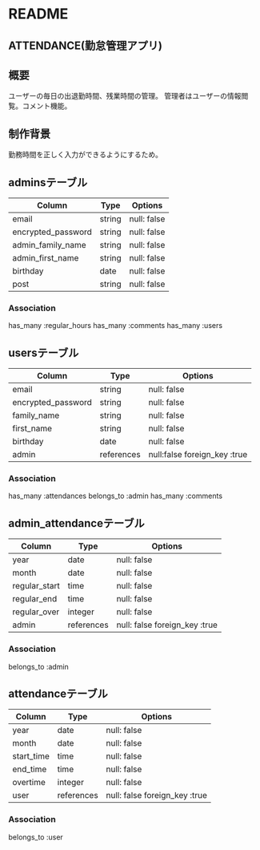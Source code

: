 # README

## ATTENDANCE(勤怠管理アプリ)

## 概要
ユーザーの毎日の出退勤時間、残業時間の管理。
管理者はユーザーの情報閲覧。コメント機能。

## 制作背景
勤務時間を正しく入力ができるようにするため。


## adminsテーブル
| Column           | Type   | Options     |
| ---------------- | ------ | ----------- |
| email            | string | null: false |
|encrypted_password| string | null: false |
| admin_family_name| string | null: false |
| admin_first_name | string | null: false |
| birthday         | date   | null: false |
| post             | string | null: false |

### Association
has_many :regular_hours
has_many :comments
has_many :users

## usersテーブル
| Column           | Type       | Options                     |
| ---------------- | ---------- | --------------------------- |
| email            | string     | null: false                 |
|encrypted_password| string     | null: false                 |
| family_name      | string     | null: false                 |
| first_name       | string     | null: false                 |
| birthday         | date       | null: false                 |
| admin            | references | null:false foreign_key :true|

### Association
has_many :attendances
belongs_to :admin
has_many :comments

## admin_attendanceテーブル
| Column         | Type       | Options                       |
| -------------- | ---------- | ----------------------------- |
| year           | date       | null: false                   |
| month          | date       | null: false                   |
| regular_start  | time       | null: false                   |
| regular_end    | time       | null: false                   |
| regular_over   | integer    | null: false
| admin          | references | null: false foreign_key :true |

### Association
belongs_to :admin

## attendanceテーブル
| Column        | Type       | Options                       |
| ------------- | ---------- | ----------------------------- |
| year          | date       | null: false                   |
| month         | date       | null: false                   |
| start_time    | time       | null: false                   |
| end_time      | time       | null: false                   |
| overtime      | integer    | null: false                   |
| user          | references | null: false foreign_key :true |

### Association
belongs_to :user